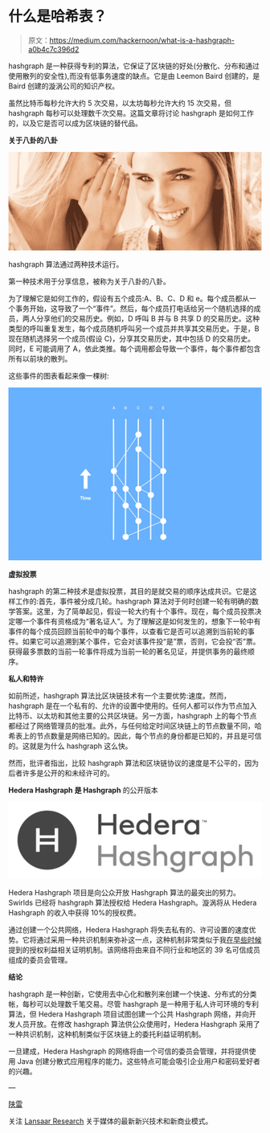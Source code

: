 # 什么是哈希表？

> 原文：<https://medium.com/hackernoon/what-is-a-hashgraph-a0b4c7c396d2>

hashgraph 是一种获得专利的算法，它保证了区块链的好处(分散化、分布和通过使用散列的安全性),而没有低事务速度的缺点。它是由 Leemon Baird 创建的，是 Baird 创建的漩涡公司的知识产权。

虽然比特币每秒允许大约 5 次交易，以太坊每秒允许大约 15 次交易，但 hashgraph 每秒可以处理数千次交易。这篇文章将讨论 hashgraph 是如何工作的，以及它是否可以成为区块链的替代品。

**关于八卦的八卦**

![](img/daa7f862074a6b317f97e0b6f1da3847.png)

hashgraph 算法通过两种技术运行。

第一种技术用于分享信息，被称为关于八卦的八卦。

为了理解它是如何工作的，假设有五个成员:A、B、C、D 和 e。每个成员都从一个事务开始，这导致了一个“事件”。然后，每个成员打电话给另一个随机选择的成员，两人分享他们的交易历史。例如，D 呼叫 B 并与 B 共享 D 的交易历史。这种类型的呼叫重复发生，每个成员随机呼叫另一个成员并共享其交易历史。于是，B 现在随机选择另一个成员(假设 C)，分享其交易历史，其中包括 D 的交易历史。同时，E 可能调用了 A，依此类推。每个调用都会导致一个事件，每个事件都包含所有以前块的散列。

这些事件的图表看起来像一棵树:

![](img/6c183a79e9d0305bfe13ab8a8a3dd181.png)

**虚拟投票**

hashgraph 的第二种技术是虚拟投票，其目的是就交易的顺序达成共识。它是这样工作的:首先，事件被分成几轮。hashgraph 算法对于何时创建一轮有明确的数学答案。这里，为了简单起见，假设一轮大约有十个事件。现在，每个成员投票决定哪一个事件有资格成为“著名证人”。为了理解这是如何发生的，想象下一轮中有事件的每个成员回顾当前轮中的每个事件，以查看它是否可以追溯到当前轮的事件。如果它可以追溯到某个事件，它会对该事件投“是”票，否则，它会投“否”票。获得最多票数的当前一轮事件将成为当前一轮的著名见证，并提供事务的最终顺序。

**私人和特许**

如前所述，hashgraph 算法比区块链技术有一个主要优势:速度。然而，hashgraph 是在一个私有的、允许的设置中使用的。任何人都可以作为节点加入比特币、以太坊和其他主要的公共区块链。另一方面，hashgraph 上的每个节点都经过了网络管理员的批准。此外，与任何给定时间区块链上的节点数量不同，哈希表上的节点数量是网络已知的。因此，每个节点的身份都是已知的，并且是可信的。这就是为什么 hashgraph 这么快。

然而，批评者指出，比较 hashgraph 算法和区块链协议的速度是不公平的，因为后者许多是公开的和未经许可的。

**Hedera Hashgraph 是 Hashgraph** 的公开版本

![](img/7f7884ab8a8234afe52c1254b6e8cfe3.png)

Hedera Hashgraph 项目是向公众开放 Hashgraph 算法的最突出的努力。Swirlds 已经将 hashgraph 算法授权给 Hedera Hashgraph。漩涡将从 Hedera Hashgraph 的收入中获得 10%的授权费。

通过创建一个公共网络，Hedera Hashgraph 将失去私有的、许可设置的速度优势。它将通过采用一种共识机制来弥补这一点，这种机制非常类似于我[在早些时候](https://hackernoon.com/the-difference-between-traditional-and-delegated-proof-of-stake-36a3e3f25f7d)提到的授权利益相关证明机制。该网络将由来自不同行业和地区的 39 名可信成员组成的委员会管理。

**结论**

hashgraph 是一种创新，它使用去中心化和散列来创建一个快速、分布式的分类帐，每秒可以处理数千笔交易。尽管 hashgraph 是一种用于私人许可环境的专利算法，但 Hedera Hashgraph 项目试图创建一个公共 Hashgraph 网络，并向开发人员开放。在修改 hashgraph 算法供公众使用时，Hedera Hashgraph 采用了一种共识机制，这种机制类似于区块链上的委托利益证明机制。

一旦建成，Hedera Hashgraph 的网络将由一个可信的委员会管理，并将提供使用 Java 创建分散式应用程序的能力。这些特点可能会吸引企业用户和密码爱好者的兴趣。

—

[陕雷](http://www.shaanray.com)

关注 [Lansaar Research](https://medium.com/lansaar) 关于媒体的最新新兴技术和新商业模式。